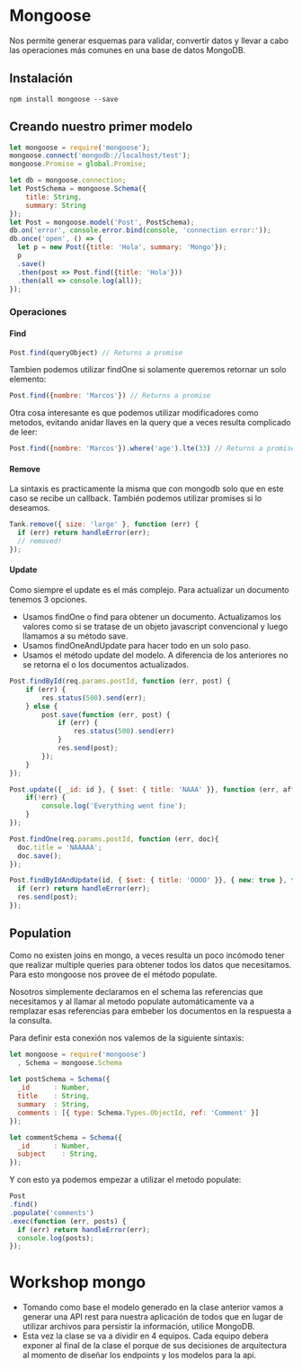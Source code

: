# Mongoose
Nos permite generar esquemas para validar, convertir datos y llevar a cabo las operaciones más comunes en una base de datos MongoDB.

## Instalación
```
npm install mongoose --save
```

## Creando nuestro primer modelo

```javascript
let mongoose = require('mongoose');
mongoose.connect('mongodb://localhost/test');
mongoose.Promise = global.Promise;

let db = mongoose.connection;
let PostSchema = mongoose.Schema({
    title: String,
    summary: String
});
let Post = mongoose.model('Post', PostSchema);
db.on('error', console.error.bind(console, 'connection error:'));
db.once('open', () => {
  let p = new Post({title: 'Hola', summary: 'Mongo'});
  p
  .save()
  .then(post => Post.find({title: 'Hola'}))
  .then(all => console.log(all));
});
```

### Operaciones

#### Find
```javascript
Post.find(queryObject) // Returns a promise
```

Tambien podemos utilizar findOne si solamente queremos retornar un solo elemento:

```javascript
Post.find({nombre: 'Marcos'}) // Returns a promise
```

Otra cosa interesante es que podemos utilizar modificadores como metodos, evitando anidar llaves en la query que a veces resulta complicado de leer:

```javascript
Post.find({nombre: 'Marcos'}).where('age').lte(33) // Returns a promise
```

#### Remove
La sintaxis es practicamente la misma que con mongodb solo que en este caso se recibe un callback. También podemos utilizar promises si lo deseamos.

```javascript
Tank.remove({ size: 'large' }, function (err) {
  if (err) return handleError(err);
  // removed!
});
```

#### Update
Como siempre el update es el más complejo. Para actualizar un documento tenemos 3 opciones.
- Usamos findOne o find para obtener un documento. Actualizamos los valores como si se tratase de un objeto javascript convencional y luego llamamos a su método save.
- Usamos findOneAndUpdate para hacer todo en un solo paso.
- Usamos el método update del modelo. A diferencia de los anteriores no se retorna el o los documentos actualizados.

```javascript
Post.findById(req.params.postId, function (err, post) {  
    if (err) {
        res.status(500).send(err);
    } else {
        post.save(function (err, post) {
            if (err) {
                res.status(500).send(err)
            }
            res.send(post);
        });
    }
});

Post.update({ _id: id }, { $set: { title: 'NAAA' }}, function (err, affectedDocs){
    if(!err) {
        console.log('Everything went fine');
    }
});

Post.findOne(req.params.postId, function (err, doc){
  doc.title = 'NAAAAA';
  doc.save();
});

Post.findByIdAndUpdate(id, { $set: { title: 'OOOO' }}, { new: true }, function (err, post) {
  if (err) return handleError(err);
  res.send(post);
});
```


## Population

Como no existen joins en mongo, a veces resulta un poco incómodo tener que realizar multiple queries para obtener todos los datos que necesitamos. Para esto mongoose nos provee de el método populate. 

Nosotros simplemente declaramos en el schema las referencias que necesitamos y al llamar al metodo populate automáticamente va a remplazar esas referencias para embeber los documentos en la respuesta a la consulta.

Para definir esta conexión nos valemos de la siguiente sintaxis:

```javascript
let mongoose = require('mongoose')
  , Schema = mongoose.Schema
  
let postSchema = Schema({
  _id      : Number,
  title    : String,
  summary  : String,
  comments : [{ type: Schema.Types.ObjectId, ref: 'Comment' }]
});

let commentSchema = Schema({
  _id      : Number,
  subject    : String,
});

```

Y con esto ya podemos empezar a utilizar el metodo populate:

```javascript
Post
.find()
.populate('comments')
.exec(function (err, posts) {
  if (err) return handleError(err);
  console.log(posts);
});
```

# Workshop mongo
- Tomando como base el modelo generado en la clase anterior vamos a generar una API rest para nuestra aplicación de todos que en lugar de utilizar archivos para persistir la información, utilice MongoDB.
- Esta vez la clase se va a dividir en 4 equipos. Cada equipo debera exponer al final de la clase el porque de sus decisiones de arquitectura al momento de diseñar los endpoints y los modelos para la api.

